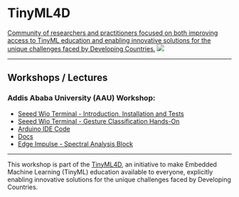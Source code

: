 # TinyML4D
[Community of researchers and practitioners focused on both improving access to TinyML education and enabling innovative solutions for the unique challenges faced by Developing Countries.](https://tinyml.seas.harvard.edu/4D/AcademicNetwork)
<img src='https://tinyml.seas.harvard.edu/assets/images/workingGroups/4D/AN_Map2.jpg'/>
<hr>  

## Workshops / Lectures
### Addis Ababa University (AAU) Workshop:
+ [Seeed Wio Terminal - Introduction, Installation and Tests](AAU/1_Wio_Terminal_Installation.pdf)
+ [Seeed Wio Terminal - Gesture Classification Hands-On](AAU/2_Wio_Terminal_Hands-on.pdf)
+ [Arduino IDE Code](AAU/Arduino_IDE_code)
+ [Docs](AAU/docs)
+ [Edge Impulse - Spectral Analysis Block](https://colab.research.google.com/github/Mjrovai/TinyML4D/blob/main/AAU/Edge%20Impulse%20-%20Spectral%20Analysis%20Block.ipynb)

<hr>

This workshop is part of the [TinyML4D](https://tinyml.seas.harvard.edu/), an initiative to make Embedded Machine Learning (TinyML) education available to everyone, explicitly enabling innovative solutions for the unique challenges faced by Developing Countries.  
